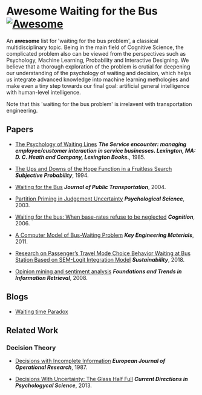 # Awesome Waiting for the Bus [![Awesome](https://awesome.re/badge.svg)](https://awesome.re)
An **awesome** list for 'waiting for the bus problem', a classical multidisciplinary topic. Being in the main field of Cognitive Science, the complicated problem also can be viewed from the perspectives such as Psychology, Machine Learning, Probability and Interactive Designing. We believe that a thorough exploration of the problem is crutial for deepening our understanding of the psychology of waiting and decision, which helps us integrate advanced knowledge into machine learning methologies and make even a tiny step towards our final goal: artificial general intelligence with human-level intelligence. 

Note that this 'waiting for the bus problem' is irrelavent with transportation engineering.

## Papers

* [The Psychology of Waiting Lines](https://davidmaister.com/wp-content/themes/davidmaister/pdf/PsycholgyofWaitingLines751.pdf) ***The Service encounter: managing employee/customer interaction in service businesses. Lexington, MA: D. C. Heath and Company, Lexington Books.***, 1985.

* [The Ups and Downs of the Hope Function in a Fruitless Search](https://www.gwern.net/docs/statistics/bayes/1994-falk) ***Subjective Probability***, 1994.

* [Waiting for the Bus](https://scholarcommons.usf.edu/jpt/vol7/iss4/4/) ***Journal of Public Transportation***, 2004.

* [Partition Priming in Judgement Uncertainty](http://sage.cnpereading.com/paragraph/download/?doi=10.1111/1467-9280.02431) ***Psychological Science***, 2003.

* [Waiting for the bus: When base-rates refuse to be neglected](https://www.gwern.net/docs/statistics/bayes/2007-teigen.pdf) ***Cognition***, 2006.

* [A Computer Model of Bus-Waiting Problem](https://www.scientific.net/KEM.474-476.1263) ***Key Engineering Materials***, 2011.

* [Research on Passenger’s Travel Mode Choice Behavior Waiting at Bus Station Based on SEM-Logit Integration Model](https://search.proquest.com/docview/2108754863?pq-origsite=summon) ***Sustainability***, 2018.

* [Opinion mining and sentiment analysis](http://www.cs.cornell.edu/home/llee/omsa/omsa.pdf) ***Foundations and Trends in Information Retrieval***, 2008.

## Blogs

* [Waiting time Paradox](https://jakevdp.github.io/blog/2018/09/13/waiting-time-paradox/)

## Related Work

### Decision Theory

* [Decisions with Incomplete Information](http://static.luiss.it/hey/ambiguity/papers/Weber_1987.pdf) ***European Journal of Operational Research***, 1987.

* [Decisions With Uncertainty: The Glass Half Full](http://sage.cnpereading.com/paragraph/download/?doi=10.1177/0963721413481473) ***Current Directions in Psychologycal Science***, 2013.


